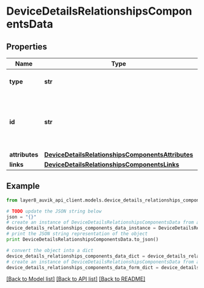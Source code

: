 # DeviceDetailsRelationshipsComponentsData


## Properties
Name | Type | Description | Notes
------------ | ------------- | ------------- | -------------
**type** | **str** | The type of object in the API | [optional] 
**id** | **str** | The unique identifier for the component associated to the device | [optional] 
**attributes** | [**DeviceDetailsRelationshipsComponentsAttributes**](DeviceDetailsRelationshipsComponentsAttributes.md) |  | [optional] 
**links** | [**DeviceDetailsRelationshipsComponentsLinks**](DeviceDetailsRelationshipsComponentsLinks.md) |  | [optional] 

## Example

```python
from layer8_auvik_api_client.models.device_details_relationships_components_data import DeviceDetailsRelationshipsComponentsData

# TODO update the JSON string below
json = "{}"
# create an instance of DeviceDetailsRelationshipsComponentsData from a JSON string
device_details_relationships_components_data_instance = DeviceDetailsRelationshipsComponentsData.from_json(json)
# print the JSON string representation of the object
print DeviceDetailsRelationshipsComponentsData.to_json()

# convert the object into a dict
device_details_relationships_components_data_dict = device_details_relationships_components_data_instance.to_dict()
# create an instance of DeviceDetailsRelationshipsComponentsData from a dict
device_details_relationships_components_data_form_dict = device_details_relationships_components_data.from_dict(device_details_relationships_components_data_dict)
```
[[Back to Model list]](../README.md#documentation-for-models) [[Back to API list]](../README.md#documentation-for-api-endpoints) [[Back to README]](../README.md)


